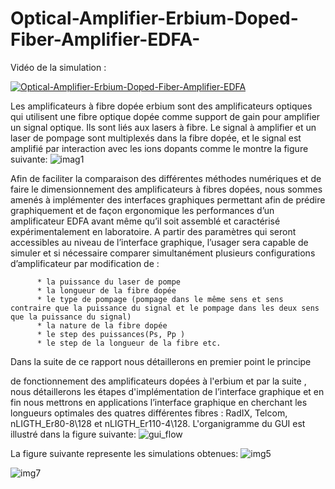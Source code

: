 # Optical-Amplifier-Erbium-Doped-Fiber-Amplifier-EDFA-

 Vidéo de la simulation :

[![Optical-Amplifier-Erbium-Doped-Fiber-Amplifier-EDFA](https://img.youtube.com/vi/HNaS2a-iUX0/0.jpg)](https://www.youtube.com/watch?v=HNaS2a-iUX0)

Les amplificateurs à fibre dopée erbium  sont des amplificateurs optiques qui utilisent une    fibre optique dopée comme support de gain pour amplifier un signal optique. Ils sont liés aux lasers à fibre. Le signal à amplifier et un laser de pompage sont multiplexés dans la fibre dopée, et le signal est amplifié par interaction avec les ions dopants comme le montre la figure suivante: ![imag1](https://user-images.githubusercontent.com/22806623/190588084-87236de8-47a1-4c61-a74b-cec65b7c673a.jpg)

Afin de faciliter la comparaison des différentes méthodes numériques et de faire le dimensionnement des amplificateurs à fibres dopées, nous sommes amenés à implémenter des interfaces graphiques permettant afin de prédire graphiquement et de façon ergonomique les performances d’un amplificateur EDFA avant même qu’il soit assemblé et caractérisé expérimentalement en laboratoire. A partir des paramètres qui seront accessibles au niveau de l’interface graphique, l’usager sera capable de simuler et si nécessaire comparer simultanément plusieurs configurations d’amplificateur par modification de : 

          * la puissance du laser de pompe
          * la longueur de la fibre dopée 
          * le type de pompage (pompage dans le même sens et sens contraire que la puissance du signal et le pompage dans les deux sens que la puissance du signal)
          * la nature de la fibre dopée  
          * le step des puissances(Ps, Pp )
          * le step de la longueur de la fibre etc.
       
Dans la suite de ce rapport nous détaillerons en premier point le principe



 de fonctionnement des  amplificateurs dopées à l'erbium et par la suite , nous détaillerons les étapes d'implémentation de l’interface graphique et en fin nous mettrons en applications l’interface graphique en cherchant les longueurs optimales des quatres différentes fibres : RadIX, Telcom, nLIGTH_Er80-8\128 et nLIGTH_Er110-4\128.
L'organigramme du GUI est illustré dans la figure suivante:
![gui_flow](https://user-images.githubusercontent.com/22806623/190591013-0bd1b078-5150-4ce7-9e3e-05a8898f2135.png)

La figure suivante represente les simulations obtenues:
![img5](https://user-images.githubusercontent.com/22806623/190592703-2172cd19-9c60-44be-bf0e-251e4cf10298.jpg)

![img7](https://user-images.githubusercontent.com/22806623/190592715-b04e9e01-8f0d-412f-9cc1-f67a7dad7e43.jpg)
